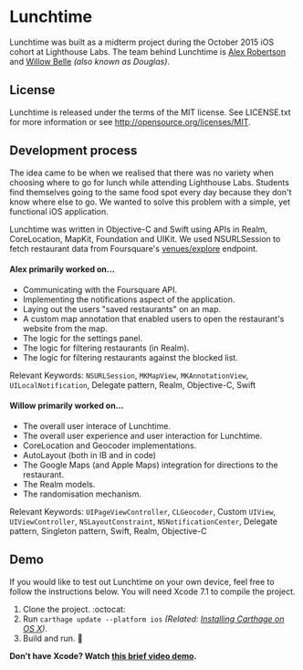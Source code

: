 # Lunchtime

Lunchtime was built as a midterm project during the October 2015 iOS cohort at Lighthouse Labs. The team behind Lunchtime is [Alex Robertson](https://github.com/dcalexrobertson) and [Willow Belle](http://www.github.com/istx25) *(also known as Douglas)*. 

## License
Lunchtime is released under the terms of the MIT license. See LICENSE.txt for more information or see http://opensource.org/licenses/MIT.

## Development process
The idea came to be when we realised that there was no variety when choosing where to go for lunch while attending Lighthouse Labs. Students find themselves going to the same food spot every day because they don't know where else to go. We wanted to solve this problem with a simple, yet functional iOS application.

Lunchtime was written in Objective-C and Swift using APIs in Realm, CoreLocation, MapKit, Foundation and UIKit. We used NSURLSession to fetch restaurant data from Foursquare's [venues/explore](https://developer.foursquare.com/docs/venues/explore) endpoint. 

#### Alex primarily worked on...
- Communicating with the Foursquare API.
- Implementing the notifications aspect of the application.
- Laying out the users "saved restaurants" on an map.
- A custom map annotation that enabled users to open the restaurant's website from the map.
- The logic for the settings panel.
- The logic for filtering restaurants (in Realm).
- The logic for filtering restaurants against the blocked list.

Relevant Keywords: `NSURLSession`, `MKMapView`, `MKAnnotationView`, `UILocalNotification`, Delegate pattern, Realm, Objective-C, Swift

#### Willow primarily worked on...
- The overall user interace of Lunchtime.
- The overall user experience and user interaction for Lunchtime.
- CoreLocation and Geocoder implementations.
- AutoLayout (both in IB and in code)
- The Google Maps (and Apple Maps) integration for directions to the restaurant.
- The Realm models.
- The randomisation mechanism.

Relevant Keywords: `UIPageViewController`, `CLGeocoder`, Custom `UIView`, `UIViewController`, `NSLayoutConstraint`, `NSNotificationCenter`, Delegate pattern, Singleton pattern, Swift, Realm, Objective-C

## Demo
If you would like to test out Lunchtime on your own device, feel free to follow the instructions below. You will need Xcode 7.1 to compile the project.

1. Clone the project. :octocat:
2. Run `carthage update --platform ios` *(Related: [Installing Carthage on OS X](https://github.com/carthage/carthage))*.
3. Build and run. :dancer:

**Don't have Xcode? Watch [this brief video demo](https://dl.dropboxusercontent.com/u/162794740/Demos/lunchtime-demo.mp4).**
